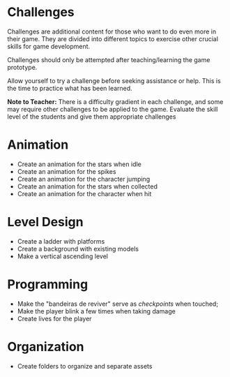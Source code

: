 # Challenges

Challenges are additional content for those who want to do even more in their game. They are divided into different topics to exercise other crucial skills for game development.

Challenges should only be attempted after teaching/learning the game prototype.

Allow yourself to try a challenge before seeking assistance or help. This is the time to practice what has been learned.

**Note to Teacher:** There is a difficulty gradient in each challenge, and some may require other challenges to be applied to the game. Evaluate the skill level of the students and give them appropriate challenges

# Animation

- Create an animation for the stars when idle
- Create an animation for the spikes
- Create an animation for the character jumping
- Create an animation for the stars when collected
- Create an animation for the character when hit

# Level Design

- Create a ladder with platforms
- Create a background with existing models
- Make a vertical ascending level

# Programming

- Make the "bandeiras de reviver" serve as *checkpoints* when touched;
- Make the player blink a few times when taking damage
- Create lives for the player

# Organization

- Create folders to organize and separate assets
